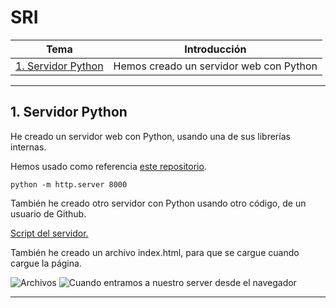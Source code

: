 # SRI
| **Tema**  | **Introducción**  |
|---|---|
| [1. Servidor Python](/ejercicios/1.-Servidor-web-Python)  | Hemos creado un servidor web con Python |

___

## 1. Servidor Python
He creado un servidor web con Python, usando una de sus librerías internas.

Hemos usado como referencia [este repositorio](https://gist.github.com/bxt/3491401).

`python -m http.server 8000`

También he creado otro servidor con Python usando otro código, de un usuario de Github.

[Script del servidor.](https://github.com/python/cpython/blob/main/Lib/http/server.py)

También he creado un archivo index.html, para que se cargue cuando cargue la página.

![Archivos](/Imágenes/ej1.1.png)
![Cuando entramos a nuestro server desde el navegador](/Imágenes/ej1.2.png)

___
